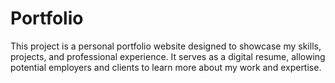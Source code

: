 # Portfolio
This project is a personal portfolio website designed to showcase my skills, projects, and professional experience. It serves as a digital resume, allowing potential employers and clients to learn more about my work and expertise.
